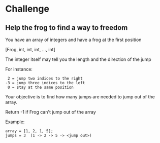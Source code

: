 <h1>Challenge</h1>
<h2>Help the frog to find a way to freedom</h2>

You have an array of integers and have a frog at the first position

[Frog, int, int, int, ..., int]

The integer itself may tell you the length and the direction of the jump

 For instance:
 ```
  2 = jump two indices to the right
 -3 = jump three indices to the left
  0 = stay at the same position
```
Your objective is to find how many jumps are needed to jump out of the array.

Return -1 if Frog can't jump out of the array

Example:
```
array = [1, 2, 1, 5]; 
jumps = 3  (1 -> 2 -> 5 -> <jump out>)
```